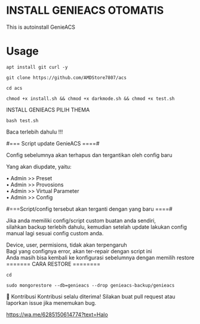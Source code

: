 # INSTALL GENIEACS OTOMATIS

This is autoinstall GenieACS

# Usage

```
apt install git curl -y
```

```
git clone https://github.com/AMDStore7807/acs
```

```
cd acs
```

```
chmod +x install.sh && chmod +x darkmode.sh && chmod +x test.sh
```

INSTALL GENIEACS PILIH THEMA

```
bash test.sh
```

Baca terlebih dahulu !!!

#=== Script update GenieACS ====#

Config sebelumnya akan terhapus dan tergantikan oleh config baru

Yang akan diupdate, yaitu:

• Admin >> Preset <br>
• Admin >> Provosions <br>
• Admin >> Virtual Parameter<br>
• Admin >> Config<br>

#===Script/config tersebut akan terganti dengan yang baru ====#

Jika anda memiliki config/script custom buatan anda sendiri,<br>
silahkan backup terlebih dahulu, kemudian setelah update lakukan config manual lagi sesuai config custom anda.<br>

Device, user, permisions, tidak akan terpengaruh<br>
Bagi yang confignya error, akan ter-repair dengan script ini<br>
Anda masih bisa kembali ke konfigurasi sebelumnya dengan memilih restore<br>
======= CARA RESTORE ========<br>

```
cd
```

```
sudo mongorestore --db=genieacs --drop genieacs-backup/genieacs
```

🤝 Kontribusi
Kontribusi selalu diterima! Silakan buat pull request atau laporkan issue jika menemukan bug.

https://wa.me/6285150614774?text=Halo
